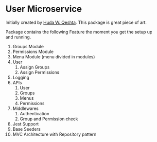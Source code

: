 # User Microservice

Initially created by [Huda W. Qeshta](https://github.com/hudaQeshta). This package is great piece of art.

Package contains the following Feature the moment you get the setup up and running.

1. Groups Module
2. Permissions Module
3. Menu Module (menu divided in modules)
4. User
    1. Assign Groups
    2. Assign Permissions
5. Logging
6. APIs
    1. User
    2. Groups
    3. Menus
    4. Permissions
7. Middlewares
    1. Authentication
    2. Group and Permission check
8. Jest Support
9. Base Seeders
10. MVC Architecture with Repository pattern
